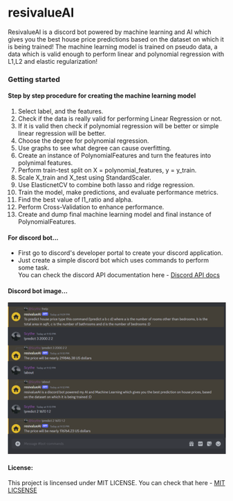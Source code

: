 # resivalueAI
ResivalueAI is a discord bot powered by machine learning and AI which gives you the best house price predictions based on the dataset on which it is being trained! The machine learning model is trained on pseudo data, a data which is valid enough to perform linear and polynomial regression with L1,L2 and elastic regularization!
### Getting started
#### Step by step procedure for creating the machine learning model
1. Select label, and the features.
2. Check if the data is really valid for performing Linear Regression or not.
3. If it is valid then check if polynomial regression will be better or simple linear regression will be better.
4. Choose the degree for polynomial regression.
5. Use graphs to see what degree can cause overfitting.
6. Create an instance of PolynomialFeatures and turn the features into polynimal features.
7. Perform train-test split on X = polynomial_features, y = y_train.
8. Scale X_train and X_test using StandardScaler.
9. Use ElasticnetCV to combine both lasso and ridge regression.
10. Train the model, make predictions, and evaluate performance metrics.
11. Find the best value of l1_ratio and alpha.
12. Perform Cross-Validation to enhance performance.
13. Create and dump final machine learning model and final instance of PolynomialFeatures.

#### For discord bot...
- First go to discord's developer portal to create your discord application.
- Just create a simple discord bot which uses commands to perform some task.  
You can check the discord API documentation here - [Discord API docs](https://discordpy.readthedocs.io/en/stable/api.html)

#### Discord bot image...
![discordbot_ss](https://github.com/adityapradhan202/resivalueAI/blob/main/ss_resivalueAI.png)

#### License:
This project is lincensed under MIT LICENSE. You can check that here - [MIT LICSENSE](https://github.com/adityapradhan202/resivalueAI/blob/main/LICENSE)
